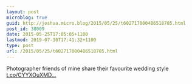 ```yaml
---
layout: post
microblog: true
guid: http://joshua.micro.blog/2015/05/25/t602717000486518785.html
post_id: 38009
date: 2015-05-25T17:05:05+1100
lastmod: 2019-07-30T17:41:32+1100
type: post
url: /2015/05/25/t602717000486518785.html
---
```

Photographer friends of mine share their favourite wedding style [t.co/CYYXOuXMD...](http://t.co/CYYXOuXMDC)
